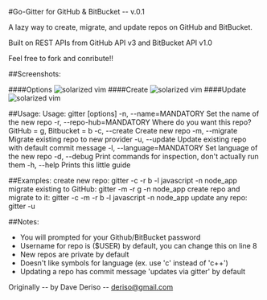 #Go-Gitter for GitHub & BitBucket -- v.0.1

A lazy way to create, migrate, and update repos on GitHub and BitBucket.

Built on REST APIs from GitHub API v3 and BitBucket API v1.0

Feel free to fork and conribute!!

##Screenshots:

####Options
![solarized vim](https://github.com/dderiso/gitter/raw/master/img/screenshots_for_github/2.png)
####Create
![solarized vim](https://github.com/dderiso/gitter/raw/master/img/screenshots_for_github/3.png)
####Update
![solarized vim](https://github.com/dderiso/gitter/raw/master/img/screenshots_for_github/1.png)

##Usage:
    Usage: gitter [options]
    -n, --name=MANDATORY             Set the name of the new repo
    -r, --repo-hub=MANDATORY         Where do you want this repo? GitHub = g, Bitbucket = b
    -c, --create                     Create new repo
    -m, --migrate                    Migrate existing repo to new provider
    -u, --update                     Update existing repo with default commit message
    -l, --language=MANDATORY         Set language of the new repo
    -d, --debug                      Print commands for inspection, don't actually run them
    -h, --help                       Prints this little guide

##Examples:
    create new repo: 				gitter -c -r b -l javascript -n node_app
    migrate existing to GitHub: 	gitter -m -r g -n node_app
    create repo and migrate to it: 	gitter -c -m -r b -l javascript -n node_app
    update any repo: 				gitter -u

##Notes:
* You will prompted for your Github/BitBucket password
* Username for repo is ($USER) by default, you can change this on line 8
* New repos are private by default
* Doesn't like symbols for language (ex. use 'c' instead of 'c++')
* Updating a repo has commit message 'updates via gitter' by default

Originally -- by Dave Deriso -- deriso@gmail.com